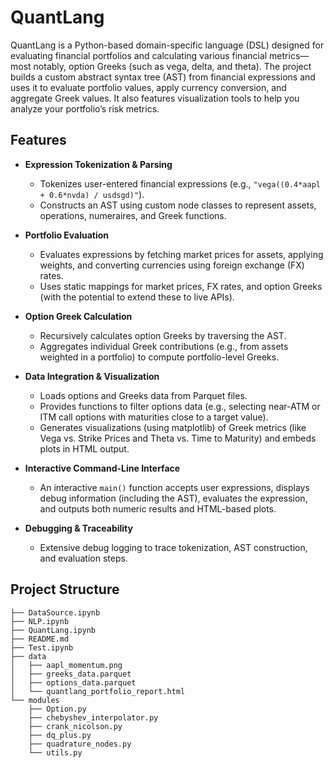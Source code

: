 # QuantLang

QuantLang is a Python-based domain-specific language (DSL) designed for evaluating financial portfolios and calculating various financial metrics—most notably, option Greeks (such as vega, delta, and theta). The project builds a custom abstract syntax tree (AST) from financial expressions and uses it to evaluate portfolio values, apply currency conversion, and aggregate Greek values. It also features visualization tools to help you analyze your portfolio’s risk metrics.

## Features

- **Expression Tokenization & Parsing**  
  - Tokenizes user-entered financial expressions (e.g., `"vega((0.4*aapl + 0.6*nvda) / usdsgd)"`).
  - Constructs an AST using custom node classes to represent assets, operations, numeraires, and Greek functions.
  
- **Portfolio Evaluation**  
  - Evaluates expressions by fetching market prices for assets, applying weights, and converting currencies using foreign exchange (FX) rates.
  - Uses static mappings for market prices, FX rates, and option Greeks (with the potential to extend these to live APIs).

- **Option Greek Calculation**  
  - Recursively calculates option Greeks by traversing the AST.
  - Aggregates individual Greek contributions (e.g., from assets weighted in a portfolio) to compute portfolio-level Greeks.

- **Data Integration & Visualization**  
  - Loads options and Greeks data from Parquet files.
  - Provides functions to filter options data (e.g., selecting near-ATM or ITM call options with maturities close to a target value).
  - Generates visualizations (using matplotlib) of Greek metrics (like Vega vs. Strike Prices and Theta vs. Time to Maturity) and embeds plots in HTML output.

- **Interactive Command-Line Interface**  
  - An interactive `main()` function accepts user expressions, displays debug information (including the AST), evaluates the expression, and outputs both numeric results and HTML-based plots.

- **Debugging & Traceability**  
  - Extensive debug logging to trace tokenization, AST construction, and evaluation steps.

## Project Structure
```
├── DataSource.ipynb
├── NLP.ipynb
├── QuantLang.ipynb
├── README.md
├── Test.ipynb
├── data
│   ├── aapl_momentum.png
│   ├── greeks_data.parquet
│   ├── options_data.parquet
│   └── quantlang_portfolio_report.html
└── modules
    ├── Option.py
    ├── chebyshev_interpolator.py
    ├── crank_nicolson.py
    ├── dq_plus.py
    ├── quadrature_nodes.py
    └── utils.py
```

